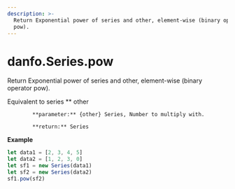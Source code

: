 ```yaml
---
description: >-
  Return Exponential power of series and other, element-wise (binary operator
  pow).
---
```


# danfo.Series.pow

Return Exponential power of series and other, element-wise \(binary operator pow\).

Equivalent to series \*\* other

            **parameter:** {other} Series, Number to multiply with.

            **return:** Series

**Example**

```javascript
let data1 = [2, 3, 4, 5]
let data2 = [1, 2, 3, 0]
let sf1 = new Series(data1)
let sf2 = new Series(data2)
sf1.pow(sf2)
```

